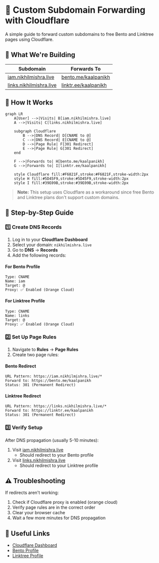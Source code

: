 # 🔄 Custom Subdomain Forwarding with Cloudflare

A simple guide to forward custom subdomains to free Bento and Linktree pages using Cloudflare.

## 🎯 What We're Building

| Subdomain | Forwards To |
|-----------|-------------|
| [iam.nikhilmishra.live](https://iam.nikhilmishra.live) | [bento.me/kaalpanikh](https://bento.me/kaalpanikh) |
| [links.nikhilmishra.live](https://links.nikhilmishra.live) | [linktr.ee/kaalpanikh](https://linktr.ee/kaalpanikh) |

## 🔄 How It Works

```mermaid
graph LR
    A[User] -->|Visits| B[iam.nikhilmishra.live]
    A -->|Visits| C[links.nikhilmishra.live]
    
    subgraph Cloudflare
        B -->|DNS Record| D[CNAME to @]
        C -->|DNS Record| E[CNAME to @]
        D -->|Page Rule| F[301 Redirect]
        E -->|Page Rule| G[301 Redirect]
    end
    
    F -->|Forwards to| H[bento.me/kaalpanikh]
    G -->|Forwards to| I[linktr.ee/kaalpanikh]

    style Cloudflare fill:#F6821F,stroke:#F6821F,stroke-width:2px
    style H fill:#5D45F9,stroke:#5D45F9,stroke-width:2px
    style I fill:#39E09B,stroke:#39E09B,stroke-width:2px
```

> **Note:** This setup uses Cloudflare as a workaround since free Bento and Linktree plans don't support custom domains.

## 📝 Step-by-Step Guide

### 1️⃣ Create DNS Records

1. Log in to your **Cloudflare Dashboard**
2. Select your domain: `nikhilmishra.live`
3. Go to **DNS** → **Records**
4. Add the following records:

#### For Bento Profile
```
Type: CNAME
Name: iam
Target: @
Proxy: ✅ Enabled (Orange Cloud)
```

#### For Linktree Profile
```
Type: CNAME
Name: links
Target: @
Proxy: ✅ Enabled (Orange Cloud)
```

### 2️⃣ Set Up Page Rules

1. Navigate to **Rules** → **Page Rules**
2. Create two page rules:

#### Bento Redirect
```
URL Pattern: https://iam.nikhilmishra.live/*
Forward to: https://bento.me/kaalpanikh
Status: 301 (Permanent Redirect)
```

#### Linktree Redirect
```
URL Pattern: https://links.nikhilmishra.live/*
Forward to: https://linktr.ee/kaalpanikh
Status: 301 (Permanent Redirect)
```

### 3️⃣ Verify Setup

After DNS propagation (usually 5-10 minutes):

1. Visit [iam.nikhilmishra.live](https://iam.nikhilmishra.live)
   - Should redirect to your Bento profile
2. Visit [links.nikhilmishra.live](https://links.nikhilmishra.live)
   - Should redirect to your Linktree profile

## ⚠️ Troubleshooting

If redirects aren't working:
1. Check if Cloudflare proxy is enabled (orange cloud)
2. Verify page rules are in the correct order
3. Clear your browser cache
4. Wait a few more minutes for DNS propagation

## 🔗 Useful Links

- [Cloudflare Dashboard](https://dash.cloudflare.com)
- [Bento Profile](https://bento.me/kaalpanikh)
- [Linktree Profile](https://linktr.ee/kaalpanikh)
